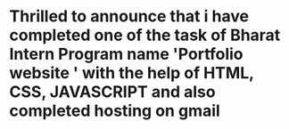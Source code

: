 # Thrilled to announce that i have completed one of the task of Bharat Intern Program name 'Portfolio website ' with the help of HTML, CSS, JAVASCRIPT and also completed hosting on gmail
